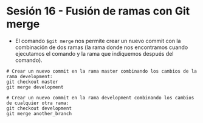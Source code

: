 # Sesión 16 - Fusión de ramas con Git merge

* El comando `$git merge` nos permite crear un nuevo commit con la combinación de dos ramas (la rama donde nos encontramos cuando ejecutamos el comando y la rama que indiquemos después del comando).

```git
# Crear un nuevo commit en la rama master combinando los cambios de la rama development:
git checkout master
git merge development

# Crear un nuevo commit en la rama development combinando los cambios de cualquier otra rama:
git checkout development
git merge another_branch
```
